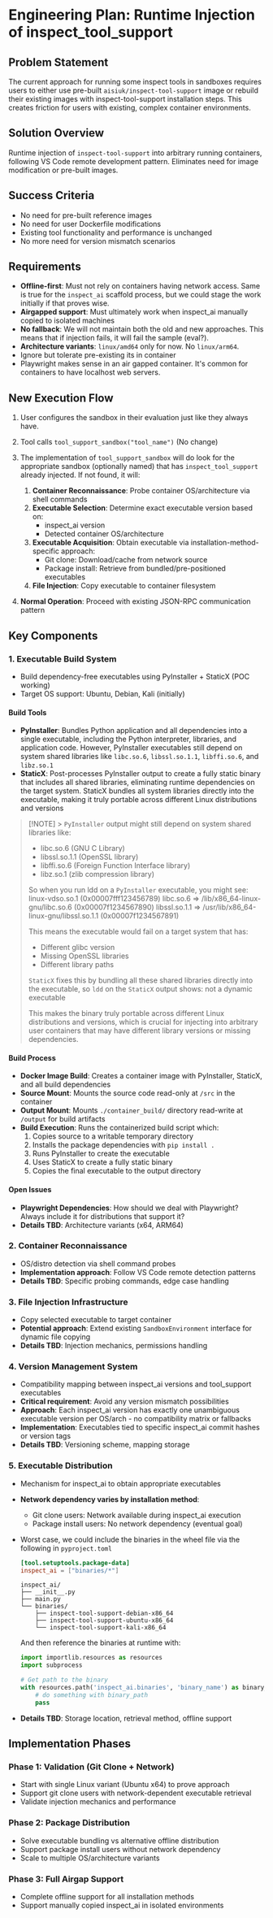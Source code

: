 # Engineering Plan: Runtime Injection of inspect_tool_support

## Problem Statement

The current approach for running some inspect tools in sandboxes requires users to either use pre-built `aisiuk/inspect-tool-support` image or rebuild their existing images with inspect-tool-support installation steps. This creates friction for users with existing, complex container environments.

## Solution Overview

Runtime injection of `inspect-tool-support` into arbitrary running containers, following VS Code remote development pattern. Eliminates need for image modification or pre-built images.

## Success Criteria

- No need for pre-built reference images
- No need for user Dockerfile modifications
- Existing tool functionality and performance is unchanged
- No more need for version mismatch scenarios

## Requirements

- **Offline-first**: Must not rely on containers having network access. Same is true for the `inspect_ai` scaffold process, but we could stage the work initially if that proves wise.
- **Airgapped support**: Must ultimately work when inspect_ai manually copied to isolated machines
- **No fallback**: We will not maintain both the old and new approaches. This means that if injection fails, it will fail the sample (eval?).
- **Architecture variants**: `linux/amd64` only for now. No `linux/arm64`.
- Ignore but tolerate pre-existing its in container
- Playwright makes sense in an air gapped container. It's common for containers to have localhost web servers.

## New Execution Flow

1. User configures the sandbox in their evaluation just like they always have.
2. Tool calls `tool_support_sandbox("tool_name")` (No change)
3. The implementation of `tool_support_sandbox` will do look for the appropriate sandbox (optionally named) that has `inspect_tool_support` already injected. If not found, it will:

    1. **Container Reconnaissance**: Probe container OS/architecture via shell commands
    2. **Executable Selection**: Determine exact executable version based on:
        - inspect_ai version
        - Detected container OS/architecture
    3. **Executable Acquisition**: Obtain executable via installation-method-specific approach:
        - Git clone: Download/cache from network source
        - Package install: Retrieve from bundled/pre-positioned executables
    4. **File Injection**: Copy executable to container filesystem

4. **Normal Operation**: Proceed with existing JSON-RPC communication pattern

## Key Components

### 1. Executable Build System

- Build dependency-free executables using PyInstaller + StaticX (POC working)
- Target OS support: Ubuntu, Debian, Kali (initially)

#### Build Tools

- **PyInstaller**: Bundles Python application and all dependencies into a single executable, including the Python interpreter, libraries, and application code. However, PyInstaller executables still depend on system shared libraries like `libc.so.6`, `libssl.so.1.1`, `libffi.so.6`, and `libz.so.1`
- **StaticX**: Post-processes PyInstaller output to create a fully static binary that includes all shared libraries, eliminating runtime dependencies on the target system. StaticX bundles all system libraries directly into the executable, making it truly portable across different Linux distributions and versions

> [!NOTE] > `PyInstaller` output might still depend on system shared libraries like:
>
> - libc.so.6 (GNU C Library)
> - libssl.so.1.1 (OpenSSL library)
> - libffi.so.6 (Foreign Function Interface library)
> - libz.so.1 (zlib compression library)
>
> So when you run ldd on a `PyInstaller` executable, you might see:
> linux-vdso.so.1 (0x00007fff123456789)
> libc.so.6 => /lib/x86_64-linux-gnu/libc.so.6 (0x00007f1234567890)
> libssl.so.1.1 => /usr/lib/x86_64-linux-gnu/libssl.so.1.1 (0x00007f1234567891)
>
> This means the executable would fail on a target system that has:
>
> - Different glibc version
> - Missing OpenSSL libraries
> - Different library paths
>
> `StaticX` fixes this by bundling all these shared libraries directly into the executable, so `ldd` on the `StaticX` output shows: not a dynamic executable
>
> This makes the binary truly portable across different Linux distributions and versions, which is crucial for injecting into arbitrary user containers that may have different library versions or missing dependencies.

#### Build Process

- **Docker Image Build**: Creates a container image with PyInstaller, StaticX, and all build dependencies
- **Source Mount**: Mounts the source code read-only at `/src` in the container
- **Output Mount**: Mounts `./container_build/` directory read-write at `/output` for build artifacts
- **Build Execution**: Runs the containerized build script which:
    1. Copies source to a writable temporary directory
    2. Installs the package dependencies with `pip install .`
    3. Runs PyInstaller to create the executable
    4. Uses StaticX to create a fully static binary
    5. Copies the final executable to the output directory

#### Open Issues

- **Playwright Dependencies**: How should we deal with Playwright? Always include it for distributions that support it?
- **Details TBD**: Architecture variants (x64, ARM64)

### 2. Container Reconnaissance

- OS/distro detection via shell command probes
- **Implementation approach**: Follow VS Code remote detection patterns
- **Details TBD**: Specific probing commands, edge case handling

### 3. File Injection Infrastructure

- Copy selected executable to target container
- **Potential approach**: Extend existing `SandboxEnvironment` interface for dynamic file copying
- **Details TBD**: Injection mechanics, permissions handling

### 4. Version Management System

- Compatibility mapping between inspect_ai versions and tool_support executables
- **Critical requirement**: Avoid any version mismatch possibilities
- **Approach**: Each inspect_ai version has exactly one unambiguous executable version per OS/arch - no compatibility matrix or fallbacks
- **Implementation**: Executables tied to specific inspect_ai commit hashes or version tags
- **Details TBD**: Versioning scheme, mapping storage

### 5. Executable Distribution

- Mechanism for inspect_ai to obtain appropriate executables
- **Network dependency varies by installation method**:
    - Git clone users: Network available during inspect_ai execution
    - Package install users: No network dependency (eventual goal)
- Worst case, we could include the binaries in the wheel file via the following in `pyproject.toml`

    ```toml
    [tool.setuptools.package-data]
    inspect_ai = ["binaries/*"]
    ```

    ```text
    inspect_ai/
    ├── __init__.py
    ├── main.py
    └── binaries/
        ├── inspect-tool-support-debian-x86_64
        ├── inspect-tool-support-ubuntu-x86_64
        └── inspect-tool-support-kali-x86_64
    ```

    And then reference the binaries at runtime with:

    ```python
    import importlib.resources as resources
    import subprocess

    # Get path to the binary
    with resources.path('inspect_ai.binaries', 'binary_name') as binary_path:
        # do something with binary_path
        pass
    ```

- **Details TBD**: Storage location, retrieval method, offline support

## Implementation Phases

### Phase 1: Validation (Git Clone + Network)

- Start with single Linux variant (Ubuntu x64) to prove approach
- Support git clone users with network-dependent executable retrieval
- Validate injection mechanics and performance

### Phase 2: Package Distribution

- Solve executable bundling vs alternative offline distribution
- Support package install users without network dependency
- Scale to multiple OS/architecture variants

### Phase 3: Full Airgap Support

- Complete offline support for all installation methods
- Support manually copied inspect_ai in isolated environments
